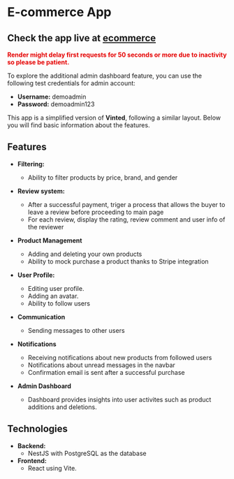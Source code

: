 # E-commerce App

## Check the app live at [ecommerce](https://exquisite-pasca-338883.netlify.app/login) 

<font color='#e50000'>**Render might delay first requests for 50 seconds or more due to inactivity so please be patient.**</font>

To explore the additional admin dashboard feature, you can use the following test credentials for admin account:

- **Username:** demoadmin
- **Password:** demoadmin123

This app is a simplified version of **Vinted**, following a similar layout. Below you will find basic information about the features.

## Features

- **Filtering:**

  - Ability to filter products by price, brand, and gender

- **Review system:**

  - After a successful payment, triger a process that allows the buyer to leave a review before proceeding to main page
  - For each review, display the rating, review comment and user info of the reviewer

- **Product Management**
  - Adding and deleting your own products
  - Ability to mock purchase a product thanks to Stripe integration
- **User Profile:**

  - Editing user profile.
  - Adding an avatar.
  - Ability to follow users

- **Communication**

  - Sending messages to other users

- **Notifications**

  - Receiving notifications about new products from followed users
  - Notifications about unread messages in the navbar
  - Confirmation email is sent after a successful purchase

- **Admin Dashboard**
  - Dashboard provides insights into user activites such as product additions and deletions.

## Technologies

- **Backend:**
  - NestJS with PostgreSQL as the database
- **Frontend:**
  - React using Vite.
